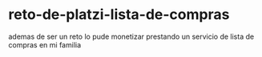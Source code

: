 # reto-de-platzi-lista-de-compras
ademas de ser un reto lo pude monetizar prestando un servicio de lista de compras en mi familia

